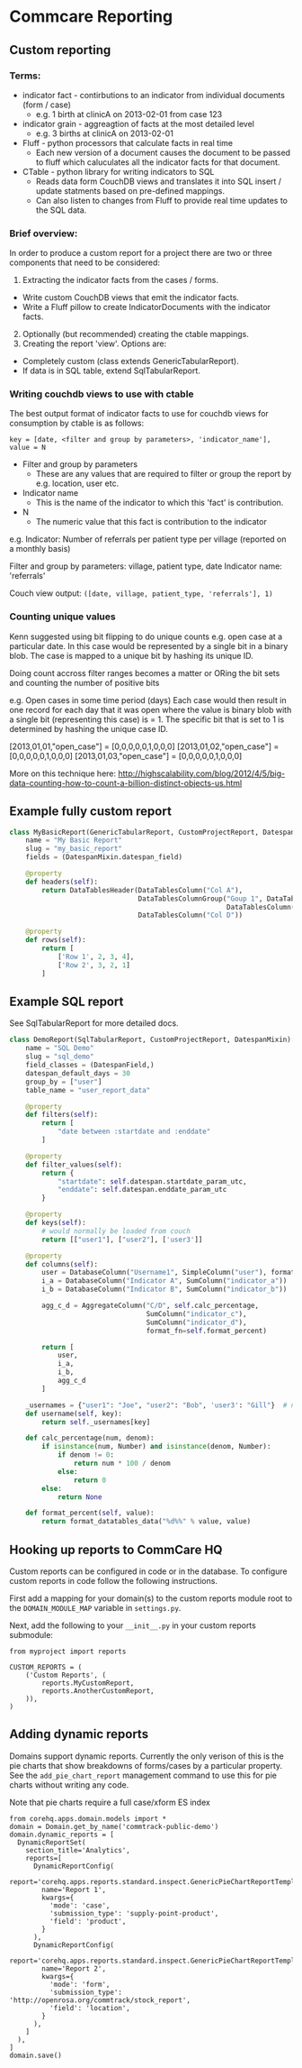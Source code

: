 # Commcare Reporting

## Custom reporting
### Terms:
* indicator fact - contirbutions to an indicator from individual documents (form / case)
  * e.g. 1 birth at clinicA on 2013-02-01 from case 123
* indicator grain - aggreagtion of facts at the most detailed level
  * e.g. 3 births at clinicA on 2013-02-01
* Fluff - python processors that calculate facts in real time
  * Each new version of a document causes the document to be passed to fluff which caluculates all the indicator
  facts for that document.
* CTable - python library for writing indicators to SQL
  * Reads data form CouchDB views and translates it into SQL insert / update statments based on pre-defined mappings.
  * Can also listen to changes from Fluff to provide real time updates to the SQL data.

### Brief overview:
In order to produce a custom report for a project there are two or three components that need to be considered:
1. Extracting the indicator facts from the cases / forms.
  * Write custom CouchDB views that emit the indicator facts.
  * Write a Fluff pillow to create IndicatorDocuments with the indicator facts.
2. Optionally (but recommended) creating the ctable mappings.
3. Creating the report 'view'. Options are:
  * Completely custom (class extends GenericTabularReport).
  * If data is in SQL table, extend SqlTabularReport.

### Writing couchdb views to use with ctable

The best output format of indicator facts to use for couchdb views for consumption by ctable is as follows:

`key = [date, <filter and group by parameters>, 'indicator_name'], value = N`

* Filter and group by parameters
  * These are any values that are required to filter or group the report by e.g. location, user etc.
* Indicator name
  * This is the name of the indicator to which this 'fact' is contribution.
* N
  * The numeric value that this fact is contribution to the indicator

e.g.
Indicator: Number of referrals per patient type per village (reported on a monthly basis)

Filter and group by parameters: village, patient type, date
Indicator name: 'referrals'

Couch view output: `([date, village, patient_type, 'referrals'], 1)`

### Counting unique values
Kenn suggested using bit flipping to do unique counts e.g. open case at a particular date. In this case would be
represented by a single bit in a binary blob. The case is mapped to a unique bit by hashing its unique ID.

Doing count accross filter ranges becomes a matter or ORing the bit sets and counting the number of positive bits

  e.g.
  Open cases in some time period (days)
  Each case would then result in one record for each day that it was open where the value is binary blob with a single
  bit (representing this case) is = 1. The specific bit that is set to 1 is determined by hashing the unique case ID.

  [2013,01,01,"open_case"] = [0,0,0,0,0,1,0,0,0]
  [2013,01,02,"open_case"] = [0,0,0,0,0,1,0,0,0]
  [2013,01,03,"open_case"] = [0,0,0,0,0,1,0,0,0]

More on this technique here: http://highscalability.com/blog/2012/4/5/big-data-counting-how-to-count-a-billion-distinct-objects-us.html

## Example fully custom report
```python
class MyBasicReport(GenericTabularReport, CustomProjectReport, DatespanMixin):
    name = "My Basic Report"
    slug = "my_basic_report"
    fields = (DatespanMixin.datespan_field)

    @property
    def headers(self):
        return DataTablesHeader(DataTablesColumn("Col A"),
                                DataTablesColumnGroup("Goup 1", DataTablesColumn("Col B"),
                                                      DataTablesColumn("Col C")),
                                DataTablesColumn("Col D"))

    @property
    def rows(self):
        return [
            ['Row 1', 2, 3, 4],
            ['Row 2', 3, 2, 1]
        ]
```

## Example SQL report
See SqlTabularReport for more detailed docs.

```python
class DemoReport(SqlTabularReport, CustomProjectReport, DatespanMixin):
    name = "SQL Demo"
    slug = "sql_demo"
    field_classes = (DatespanField,)
    datespan_default_days = 30
    group_by = ["user"]
    table_name = "user_report_data"

    @property
    def filters(self):
        return [
            "date between :startdate and :enddate"
        ]

    @property
    def filter_values(self):
        return {
            "startdate": self.datespan.startdate_param_utc,
            "enddate": self.datespan.enddate_param_utc
        }

    @property
    def keys(self):
        # would normally be loaded from couch
        return [["user1"], ["user2"], ['user3']]

    @property
    def columns(self):
        user = DatabaseColumn("Username1", SimpleColumn("user"), format_fn=self.username)
        i_a = DatabaseColumn("Indicator A", SumColumn("indicator_a"))
        i_b = DatabaseColumn("Indicator B", SumColumn("indicator_b"))

        agg_c_d = AggregateColumn("C/D", self.calc_percentage,
                                  SumColumn("indicator_c"),
                                  SumColumn("indicator_d"),
                                  format_fn=self.format_percent)

        return [
            user,
            i_a,
            i_b,
            agg_c_d
        ]

    _usernames = {"user1": "Joe", "user2": "Bob", 'user3': "Gill"}  # normally loaded from couch
    def username(self, key):
        return self._usernames[key]

    def calc_percentage(num, denom):
        if isinstance(num, Number) and isinstance(denom, Number):
            if denom != 0:
                return num * 100 / denom
            else:
                return 0
        else:
            return None

    def format_percent(self, value):
        return format_datatables_data("%d%%" % value, value)
```

## Hooking up reports to CommCare HQ

Custom reports can be configured in code or in the database. To configure custom reports in code
follow the following instructions.

First add a mapping for your domain(s) to the custom reports module root to the `DOMAIN_MODULE_MAP`
variable in `settings.py`.

Next, add the following to your `__init__.py` in your custom reports submodule:

```
from myproject import reports

CUSTOM_REPORTS = (
    ('Custom Reports', (
        reports.MyCustomReport,
        reports.AnotherCustomReport,
    )),
)
```


## Adding dynamic reports

Domains support dynamic reports. Currently the only verison of this is the pie charts
that show breakdowns of forms/cases by a particular property. See the `add_pie_chart_report`
management command to use this for pie charts without writing any code.

Note that pie charts require a full case/xform ES index

```
from corehq.apps.domain.models import *
domain = Domain.get_by_name('commtrack-public-demo')
domain.dynamic_reports = [
  DynamicReportSet(
    section_title='Analytics',
    reports=[
      DynamicReportConfig(
        report='corehq.apps.reports.standard.inspect.GenericPieChartReportTemplate',
        name='Report 1',
        kwargs={
          'mode': 'case',
          'submission_type': 'supply-point-product',
          'field': 'product',
        }
      ),
      DynamicReportConfig(
        report='corehq.apps.reports.standard.inspect.GenericPieChartReportTemplate',
        name='Report 2',
        kwargs={
          'mode': 'form',
          'submission_type': 'http://openrosa.org/commtrack/stock_report',
          'field': 'location',
        }
      ),
    ]
  ),
]
domain.save()
```
